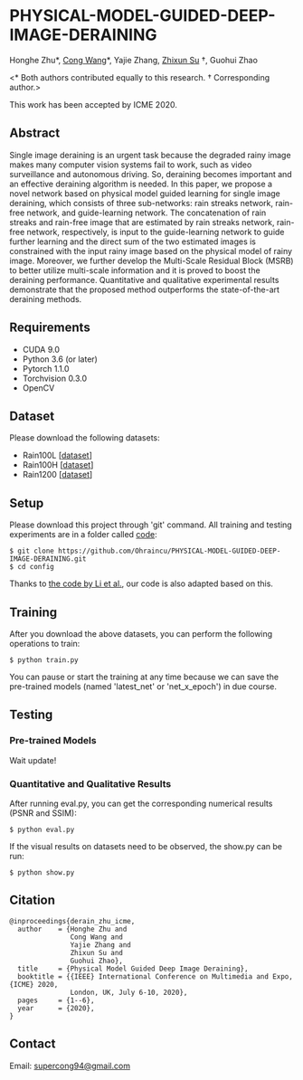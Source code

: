 # PHYSICAL-MODEL-GUIDED-DEEP-IMAGE-DERAINING

Honghe Zhu\*, [Cong Wang](https://supercong94.wixsite.com/supercong94)\*, Yajie Zhang, [Zhixun Su](http://faculty.dlut.edu.cn/ZhixunSu/zh_CN/index/759047/list/index.htm) †, Guohui Zhao 

<\* Both authors contributed equally to this research. † Corresponding author.>

This work has been accepted by ICME 2020.

## Abstract
Single image deraining is an urgent task because the degraded rainy image makes many computer vision systems fail to work, such as video surveillance and autonomous driving. So, deraining becomes important and an effective deraining algorithm is needed. In this paper, we propose a novel network based on physical model guided learning for single image deraining, which consists of three sub-networks: rain streaks network, rain-free network, and guide-learning network. The concatenation of rain streaks and rain-free image that are estimated by rain streaks network, rain-free network, respectively, is input to the guide-learning network to guide further learning and the direct sum of the two estimated images is constrained with the input rainy image based on the physical model of rainy image. Moreover, we further develop the Multi-Scale Residual Block (MSRB) to better utilize multi-scale information and it is proved to boost the deraining performance. Quantitative and qualitative experimental results demonstrate that the proposed method outperforms the state-of-the-art deraining methods.

## Requirements
- CUDA 9.0
- Python 3.6 (or later)
- Pytorch 1.1.0
- Torchvision 0.3.0
- OpenCV

## Dataset
Please download the following datasets:

* Rain100L [[dataset](http://www.icst.pku.edu.cn/struct/Projects/joint_rain_removal.html)]
* Rain100H [[dataset](http://www.icst.pku.edu.cn/struct/Projects/joint_rain_removal.html)]
* Rain1200 [[dataset](https://github.com/hezhangsprinter/DID-MDN)]

## Setup
Please download this project through 'git' command.
All training and testing experiments are in a folder called [code](https://github.com/Ohraincu/JDNet/tree/master/code):
```
$ git clone https://github.com/Ohraincu/PHYSICAL-MODEL-GUIDED-DEEP-IMAGE-DERAINING.git
$ cd config
```

Thanks to [the code by Li et al.](https://xialipku.github.io/RESCAN/), our code is also adapted based on this.

## Training
After you download the above datasets, you can perform the following operations to train:
```
$ python train.py
```  
You can pause or start the training at any time because we can save the pre-trained models (named 'latest_net' or 'net_x_epoch') in due course.

## Testing
### Pre-trained Models
Wait update!

### Quantitative and Qualitative Results
After running eval.py, you can get the corresponding numerical results (PSNR and SSIM):
```
$ python eval.py
``` 
If the visual results on datasets need to be observed, the show.py can be run:
```
$ python show.py
``` 

## Citation
```
@inproceedings{derain_zhu_icme,
  author    = {Honghe Zhu and
               Cong Wang and
               Yajie Zhang and
               Zhixun Su and
               Guohui Zhao},
  title     = {Physical Model Guided Deep Image Deraining},
  booktitle = {{IEEE} International Conference on Multimedia and Expo, {ICME} 2020,
               London, UK, July 6-10, 2020},
  pages     = {1--6},
  year      = {2020},
}
```

## Contact

Email: supercong94@gmail.com
